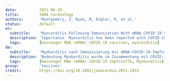 ```yaml
---
date:          2021-06-29
title:         JAMA Cardiology
authors:       'Montgomery, J, Ryan, M, Engler, R, et al.'
status:        default
en:
  subtitle:    'Myocarditis Following Immunization With mRNA COVID-19 Vaccines in Members of the US Military'
  description: 'Importance  Myocarditis has been reported with COVID-19 but is not clearly recognized as a possible adverse event following COVID-19 vaccination.<br/>Objective  To describe myocarditis presenting after COVID-19 vaccination within the Military Health System.<br/>Design, Setting, and Participants  This retrospective case series studied patients within the US Military Health System who experienced myocarditis after COVID-19 vaccination between January and April 2021. Patients who sought care for chest pain following COVID-19 vaccination and were subsequently diagnosed with clinical myocarditis were included.<br/>Exposure  Receipt of a messenger RNA (mRNA) COVID-19 vaccine between January 1 and April 30, 2021.<br/>Main Outcomes and Measures  Clinical diagnosis of myocarditis after COVID-19 vaccination in the absence of other identified causes.<br/>Results  A total of 23 male patients (22 currently serving in the military and 1 retiree; median [range] age, 25 [20-51] years) presented with acute onset of marked chest pain within 4 days after receipt of an mRNA COVID-19 vaccine. All military members were previously healthy with a high level of fitness. Seven received the BNT162b2-mRNA vaccine and 16 received the mRNA-1273 vaccine. A total of 20 patients had symptom onset following the second dose of an appropriately spaced 2-dose series. All patients had significantly elevated cardiac troponin levels. Among 8 patients who underwent cardiac magnetic resonance imaging within the acute phase of illness, all had findings consistent with the clinical diagnosis of myocarditis. Additional testing did not identify other etiologies for myocarditis, including acute COVID-19 and other infections, ischemic injury, or underlying autoimmune conditions. All patients received brief supportive care and were recovered or recovering at the time of this report. The military administered more than 2.8 million doses of mRNA COVID-19 vaccine in this period. While the observed number of myocarditis cases was small, the number was higher than expected among male military members after a second vaccine dose.<br/>Conclusions and Relevance  In this case series, myocarditis occurred in previously healthy military patients with similar clinical presentations following receipt of an mRNA COVID-19 vaccine. Further surveillance and evaluation of this adverse event following immunization is warranted. Potential for rare vaccine-related adverse events must be considered in the context of the well-established risk of morbidity, including cardiac injury, following COVID-19 infection.'
  tags:        [messenger RNA (mRNA) COVID-19 vaccines, myocarditis]
de:
  subtitle:    'Myokarditis nach Immunisierung mit mRNA-COVID-19-Impfstoffen bei Angehörigen des US-Militärs'
  description: 'Bedeutung Myokarditis wurde im Zusammenhang mit COVID-19 berichtet, ist aber nicht eindeutig als mögliche Nebenwirkung nach einer COVID-19-Impfung anerkannt.<br/>Ziel Die Beschreibung einer Myokarditis, die nach einer COVID-19-Impfung im Rahmen des militärischen Gesundheitssystems auftritt.<br/>Design, Setting und Teilnehmer Diese retrospektive Fallserie untersuchte Patienten des US-Militärgesundheitssystems, bei denen zwischen Januar und April 2021 eine Myokarditis nach einer COVID-19-Impfung auftrat. Eingeschlossen wurden Patienten, die sich nach der COVID-19-Impfung wegen Brustschmerzen in Behandlung begaben und bei denen anschließend eine klinische Myokarditis diagnostiziert wurde.<br/>Exposition Erhalt eines COVID-19-Impfstoffs mit Boten-RNA (mRNA) zwischen dem 1. Januar und dem 30. April 2021.<br/>Hauptergebnisse und Maßnahmen Klinische Diagnose von Myokarditis nach COVID-19-Impfung bei Fehlen anderer identifizierter Ursachen.<br/>Ergebnisse Insgesamt 23 männliche Patienten (22, die derzeit beim Militär dienen, und 1 Rentner; mittleres [Bereich] Alter, 25 [20-51] Jahre) stellten sich mit akut einsetzenden, ausgeprägten Brustschmerzen innerhalb von 4 Tagen nach Erhalt eines mRNA-COVID-19-Impfstoffs vor. Alle Militärangehörigen waren zuvor gesund und hatten einen hohen Fitnessgrad. Sieben erhielten den BNT162b2-mRNA-Impfstoff und 16 erhielten den mRNA-1273-Impfstoff. Bei insgesamt 20 Patienten traten die Symptome nach der zweiten Dosis einer in angemessenen Abständen verabreichten 2-Dosen-Serie auf. Bei allen Patienten waren die kardialen Troponinwerte deutlich erhöht. Bei 8 Patienten, bei denen in der akuten Krankheitsphase eine Magnetresonanztomographie des Herzens durchgeführt wurde, stimmten die Befunde mit der klinischen Diagnose einer Myokarditis überein. Zusätzliche Tests ergaben keine anderen Ursachen für die Myokarditis, einschließlich akuter COVID-19- und anderer Infektionen, ischämischer Verletzungen oder zugrunde liegender Autoimmunerkrankungen. Alle Patienten erhielten eine kurze unterstützende Behandlung und waren zum Zeitpunkt der Erstellung dieses Berichts genesen oder auf dem Weg der Besserung. Das Militär hat in diesem Zeitraum mehr als 2,8 Millionen Dosen des mRNA-COVID-19-Impfstoffs verabreicht. Die Zahl der beobachteten Myokarditisfälle war zwar gering, aber bei männlichen Militärangehörigen nach einer zweiten Impfstoffdosis höher als erwartet.<br/>Schlussfolgerungen und Relevanz In dieser Fallserie trat Myokarditis bei zuvor gesunden Militärpatienten mit ähnlichen klinischen Symptomen nach der Verabreichung eines mRNA-COVID-19-Impfstoffs auf. Eine weitere Überwachung und Bewertung dieses unerwünschten Ereignisses nach einer Impfung ist gerechtfertigt. Das Potenzial für seltene impfstoffbedingte unerwünschte Ereignisse muss vor dem Hintergrund des bekannten Risikos von Morbidität, einschließlich kardialer Schäden, nach einer COVID-19-Infektion betrachtet werden.' 
  tags:        [messenger RNA (mRNA) COVID-19 Impfstoffe, Myokarditis]
group:         'Vaccines'
credit:        https://doi.org/10.1001/jamacardio.2021.2833
---
```

